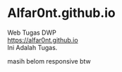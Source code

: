 # Alfar0nt.github.io
Web Tugas DWP<br>
https://alfar0nt.github.io<br>
Ini Adalah Tugas.<br>



masih belom responsive btw
